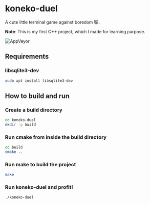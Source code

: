 # koneko-duel

A cute little terminal game against boredom 😸.

**Note**: This is my first C++ project, which I made for learning purpose.

![AppVeyor](https://img.shields.io/appveyor/ci/domkh/koneko-duel.svg)

## Requirements

### libsqlite3-dev

```sh
sudo apt install libsqlite3-dev
```

## How to build and run

### Create a build directory

```sh
cd koneko-duel
mkdir -p build
```

### Run cmake from inside the build directory

```sh
cd build
cmake ..
```

### Run make to build the project

```sh
make
```

### Run koneko-duel and profit!

```sh
./koneko-duel
```
